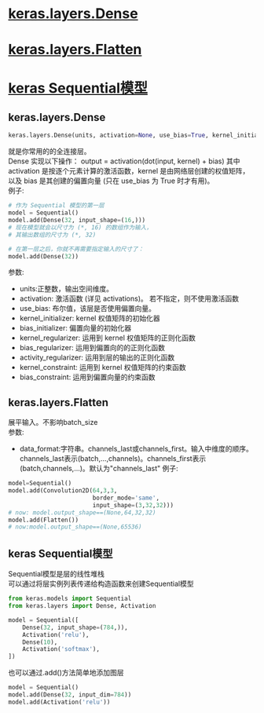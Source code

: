 # [keras.layers.Dense](#keras.layers.Dense)
# [keras.layers.Flatten](#keras.layers.Flatten)
# [keras Sequential模型](#keras_Sequential)




<div id="keras.layers.Dense"></div>

## keras.layers.Dense
```python
keras.layers.Dense(units, activation=None, use_bias=True, kernel_initializer='glorot_uniform', bias_initializer='zeros', kernel_regularizer=None, bias_regularizer=None, activity_regularizer=None, kernel_constraint=None, bias_constraint=None)
```
就是你常用的的全连接层。<br>
Dense 实现以下操作： output = activation(dot(input, kernel) + bias) 其中 activation 是按逐个元素计算的激活函数，kernel 是由网络层创建的权值矩阵，以及 bias 是其创建的偏置向量 (只在 use_bias 为 True 时才有用)。<br>
例子:<br>
```python
# 作为 Sequential 模型的第一层
model = Sequential()
model.add(Dense(32, input_shape=(16,)))
# 现在模型就会以尺寸为 (*, 16) 的数组作为输入，
# 其输出数组的尺寸为 (*, 32)

# 在第一层之后，你就不再需要指定输入的尺寸了：
model.add(Dense(32))
```
参数:<br>
* units:正整数，输出空间维度。<br>
* activation: 激活函数 (详见 activations)。 若不指定，则不使用激活函数 <br>
* use_bias: 布尔值，该层是否使用偏置向量。<br>
* kernel_initializer: kernel 权值矩阵的初始化器<br>
* bias_initializer: 偏置向量的初始化器<br>
* kernel_regularizer: 运用到 kernel 权值矩阵的正则化函数<br>
* bias_regularizer: 运用到偏置向的的正则化函数<br>
* activity_regularizer: 运用到层的输出的正则化函数<br>
* kernel_constraint: 运用到 kernel 权值矩阵的约束函数<br>
* bias_constraint: 运用到偏置向量的约束函数<br>

<div id="keras.layers.Flatten"></div>

## keras.layers.Flatten
展平输入。不影响batch_size<br>
参数:<br>
* data_format:字符串。channels_last或channels_first。输入中维度的顺序。channels_last表示(batch,...,channels)。channels_first表示(batch,channels,...)。默认为"channels_last"
例子:<br>
```python
model=Sequential()
model.add(Convolution2D(64,3,3,
                        border_mode='same',
                        input_shape=(3,32,32)))
# now: model.output_shape==(None,64,32,32)
model.add(Flatten())
# now:model.output_shape==(None,65536)
```
<div id="keras_Sequential"></div>

## keras Sequential模型
Sequential模型是层的线性堆栈<br>
可以通过将层实例列表传递给构造函数来创建Sequential模型<br>
```python
from keras.models import Sequential
from keras.layers import Dense, Activation

model = Sequential([
    Dense(32, input_shape=(784,)),
    Activation('relu'),
    Dense(10),
    Activation('softmax'),
])
```
也可以通过.add()方法简单地添加图层<br>
```python
model = Sequential()
model.add(Dense(32, input_dim=784))
model.add(Activation('relu'))
```
